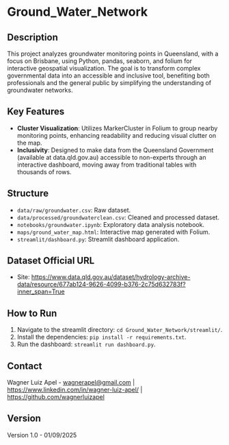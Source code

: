 
# Ground_Water_Network

## Description
This project analyzes groundwater monitoring points in Queensland, with a focus on Brisbane, using Python, pandas, seaborn, and folium for interactive geospatial visualization. The goal is to transform complex governmental data into an accessible and inclusive tool, benefiting both professionals and the general public by simplifying the understanding of groundwater networks.

## Key Features
- **Cluster Visualization**: Utilizes MarkerCluster in Folium to group nearby monitoring points, enhancing readability and reducing visual clutter on the map.
- **Inclusivity**: Designed to make data from the Queensland Government (available at data.qld.gov.au) accessible to non-experts through an interactive dashboard, moving away from traditional tables with thousands of rows.

## Structure
- `data/raw/groundwater.csv`: Raw dataset.
- `data/processed/groundwaterclean.csv`: Cleaned and processed dataset.
- `notebooks/groundwater.ipynb`: Exploratory data analysis notebook.
- `maps/ground_water_map.html`: Interactive map generated with Folium.
- `streamlit/dashboard.py`: Streamlit dashboard application.

## Dataset Official URL
- Site: https://www.data.qld.gov.au/dataset/hydrology-archive-data/resource/677ab124-9626-4099-b376-2c75d632783f?inner_span=True

## How to Run
1. Navigate to the streamlit directory: `cd Ground_Water_Network/streamlit/`.
2. Install the dependencies: `pip install -r requirements.txt`.
3. Run the dashboard: `streamlit run dashboard.py`.

## Contact
Wagner Luiz Apel - wagnerapel@gmail.com | https://www.linkedin.com/in/wagner-luiz-apel/ | https://github.com/wagnerluizapel

## Version
Version 1.0 - 01/09/2025
